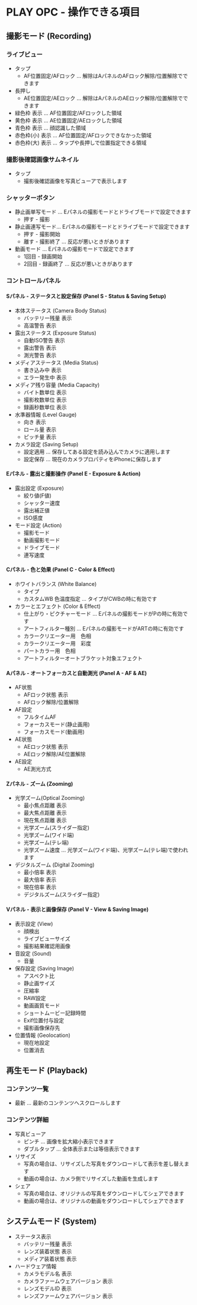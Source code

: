 # PLAY OPC - 操作できる項目

## 撮影モード (Recording)

### ライブビュー

* タップ
  * AF位置固定/AFロック ... 解除はAパネルのAFロック解除/位置解除でできます
* 長押し
  * AE位置固定/AEロック ... 解除はAパネルのAEロック解除/位置解除でできます
* 緑色枠 表示 ... AF位置固定/AFロックした領域
* 黄色枠 表示 ... AE位置固定/AEロックした領域
* 青色枠 表示 ... 顔認識した領域
* 赤色枠(小) 表示 ... AF位置固定/AFロックできなかった領域
* 赤色枠(大) 表示 ... タップや長押しで位置指定できる領域

### 撮影後確認画像サムネイル

* タップ
  * 撮影後確認画像を写真ビューアで表示します

### シャッターボタン

* 静止画単写モード ... Eパネルの撮影モードとドライブモードで設定できます
  * 押す - 撮影
* 静止画連写モード... Eパネルの撮影モードとドライブモードで設定できます
  * 押す - 撮影開始
  * 離す - 撮影終了 ... 反応が悪いときがあります
* 動画モード ... Eパネルの撮影モードで設定できます
  * 1回目 - 録画開始
  * 2回目 - 録画終了 ... 反応が悪いときがあります

### コントロールパネル

#### Sパネル - ステータスと設定保存 (Panel S - Status & Saving Setup)

* 本体ステータス (Camera Body Status)
  * バッテリー残量 表示
  * 高温警告 表示
* 露出ステータス (Exposure Status)
  * 自動ISO警告 表示
  * 露出警告 表示
  * 測光警告 表示
* メディアステータス (Media Status)
  * 書き込み中 表示
  * エラー発生中 表示
* メディア残り容量 (Media Capacity)
  * バイト数単位 表示
  * 撮影枚数単位 表示
  * 録画秒数単位 表示
* 水準器情報 (Level Gauge)
  * 向き 表示
  * ロール量 表示
  * ピッチ量 表示
* カメラ設定 (Saving Setup)
  * 設定適用 ... 保存してある設定を読み込んでカメラに適用します
  * 設定保存 ... 現在のカメラプロパティをiPhoneに保存します

#### Eパネル - 露出と撮影操作 (Panel E - Exposure & Action)

* 露出設定 (Exposure)
  * 絞り値(F値)
  * シャッター速度
  * 露出補正値
  * ISO感度
* モード設定 (Action)
  * 撮影モード
  * 動画撮影モード
  * ドライブモード
  * 連写速度

#### Cパネル - 色と効果 (Panel C - Color & Effect)

* ホワイトバランス (White Balance)
  * タイプ
  * カスタムWB 色温度指定 ... タイプがCWBの時に有効です
* カラーとエフェクト (Color & Effect)
  * 仕上がり・ピクチャーモード ... Eパネルの撮影モードがPの時に有効です
  * アートフィルター種別 ... Eパネルの撮影モードがARTの時に有効です
  * カラークリエーター用　色相
  * カラークリエーター用　彩度
  * パートカラー用　色相
  * アートフィルターオートブラケット対象エフェクト

#### Aパネル - オートフォーカスと自動測光 (Panel A - AF & AE)

* AF状態
  * AFロック状態 表示
  * AFロック解除/位置解除
* AF設定
  * フルタイムAF
  * フォーカスモード(静止画用)
  * フォーカスモード(動画用)
* AE状態
  * AEロック状態 表示
  * AEロック解除/AE位置解除
* AE設定
  * AE測光方式

#### Zパネル - ズーム (Zooming)

* 光学ズーム(Optical Zooming)
  * 最小焦点距離 表示
  * 最大焦点距離 表示
  * 現在焦点距離 表示
  * 光学ズーム(スライダー指定)
  * 光学ズーム(ワイド端)
  * 光学ズーム(テレ端)
  * 光学ズーム速度 ... 光学ズーム(ワイド端)、光学ズーム(テレ端)で使われます
* デジタルズーム (Digital Zooming)
  * 最小倍率 表示
  * 最大倍率 表示
  * 現在倍率 表示
  * デジタルズーム(スライダー指定)

#### Vパネル - 表示と画像保存 (Panel V - View & Saving Image)

* 表示設定 (View)
  * 顔検出
  * ライブビューサイズ
  * 撮影結果確認用画像
* 音設定 (Sound)
  * 音量
* 保存設定 (Saving Image)
  * アスペクト比
  * 静止画サイズ
  * 圧縮率
  * RAW設定
  * 動画画質モード
  * ショートムービー記録時間
  * Exif位置付与設定
  * 撮影画像保存先
* 位置情報 (Geolocation)
  * 現在地設定
  * 位置消去

## 再生モード (Playback)

### コンテンツ一覧
  * 最新 ... 最新のコンテンツへスクロールします
  
### コンテンツ詳細
  * 写真ビューア
    * ピンチ ... 画像を拡大縮小表示できます
    * ダブルタップ ... 全体表示または等倍表示できます
  * リサイズ
    * 写真の場合は、リサイズした写真をダウンロードして表示を差し替えます
    * 動画の場合は、カメラ側でリサイズした動画を生成します
  * シェア
    * 写真の場合は、オリジナルの写真をダウンロードしてシェアできます
    * 動画の場合は、オリジナルの動画をダウンロードしてシェアできます

## システムモード (System)

* ステータス表示
  * バッテリー残量 表示
  * レンズ装着状態 表示
  * メディア装着状態 表示
* ハードウェア情報
  * カメラモデル名 表示
  * カメラファームウェアバージョン 表示
  * レンズモデルID 表示
  * レンズファームウェアバージョン 表示
